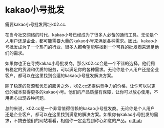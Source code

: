 # kakao小号批发

需要kakao小号批发网址k02.cc.

在当今社交网络的时代，kakao小号已经成为了很多人必备的通讯工具。无论是个人用户还是企业，都可能需要大量的kakao小号来满足各种需求。因此，kakao小号批发成为了一个热门的行业，很多人都希望能够找到一个可靠的批发商来满足他们的需求。

如果你也正在寻找kakao小号批发商，那么k02.cc会是一个不错的选择。他们拥有稳定的货源和优质的服务，可以满足你的各种需求。无论你是个人用户还是企业客户，都可以在这里找到合适的kakao小号批发解决方案。

除了稳定的货源和优质的服务之外，k02.cc还提供竞争力的价格，让你可以以更低的成本获得更多的kakao小号。他们的产品质量有保障，让你可以放心使用，不用担心出现各种问题。

总的来说，k02.cc是一个非常值得信赖的kakao小号批发商。无论你是个人用户还是企业客户，都可以在这里找到满意的解决方案。如果你有kakao小号批发的需求，不妨去他们的网站看看，相信你一定会找到称心如意的产品。[github](https://github.com)